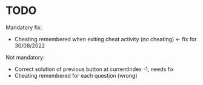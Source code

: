 # TODO

Mandatory fix:
*   Cheating remembered when exiting cheat activity (no cheating) <- fix for 30/08/2022

Not mandatory:
*   Correct solution of previous button at currentIndex -1, needs fix
*   Cheating remembered for each question (wrong)

